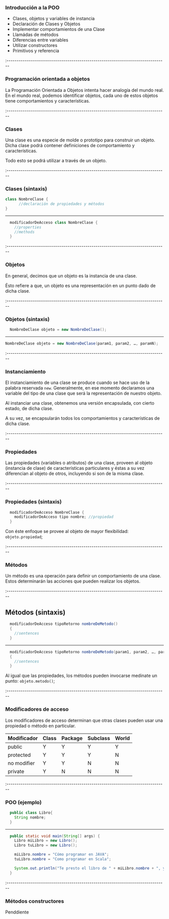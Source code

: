 ### Introducción a la POO

- Clases, objetos y variables de instancia
- Declaración de Clases y Objetos
- Implementar comportamientos de una Clase
- Llamádas de métodos
- Diferencias entre variables
- Utilizar constructores
- Primitivos y referencia

:-------------------------------------------------------------------------------

### Programación orientada a objetos

La Programación Orientada a Objetos intenta hacer analogía del mundo real. En el mundo real, podemos identificar objetos, cada uno de estos objetos tiene comportamientos y características.

:-------------------------------------------------------------------------------

### Clases

Una clase es una especie de molde o prototipo para construir un objeto. Dicha clase podrá contener definiciones de comportamiento y características.

Todo esto se podrá utilizar a través de un objeto.

:-------------------------------------------------------------------------------

### Clases (sintaxis)

<div class="import-bs"></div>

```java
class NombreClase {
      //declaración de propiedades y métodos
}
```

<hr class="breakline">

```java
  modificadorDeAcceso class NombreClase {
    //properties
    //methods
  }
```

:-------------------------------------------------------------------------------

### Objetos

En general, decimos que un objeto es la instancia de una clase.

Ésto refiere a que, un objeto es una representación en un punto dado de dicha clase.

:-------------------------------------------------------------------------------

### Objetos (sintaxis)

```java
  NombreDeClase objeto = new NombreDeClase();
```

<hr class="breakline">

```java
NombreDeClase objeto = new NombreDeClase(param1, param2, …, paramN);
```

:-------------------------------------------------------------------------------

### Instanciamiento

El instanciamiento de una clase se produce cuando se hace uso de la palabra reservada `new`. Generalmente, en ese momento declaramos una variable del tipo de una clase que será la representación de nuestro objeto.

Al instanciar una clase, obtenemos una versión encapsulada, con cierto estado, de dicha clase.

A su vez, se encapsularán todos los comportamientos y características de dicha clase.

:-------------------------------------------------------------------------------

### Propiedades

Las propiedades (variables o atributos) de una clase, proveen al objeto (instancia de clase) de características particulares y éstas a su vez diferencian al objeto de otros, incluyendo si son de la misma clase.

:-------------------------------------------------------------------------------

### Propiedades (sintaxis)

```java
  modificadorDeAcceso NombreClase {
    modificadorDeAcceso tipo nombre; //propiedad
  }
```

Con éste enfoque se provee al objeto de mayor flexibilidad: `objeto.propiedad`;

:-------------------------------------------------------------------------------

### Métodos

Un método es una operación para definir un comportamiento de una clase. Estos determinarán las acciones que pueden realizar los objetos.

:-------------------------------------------------------------------------------

## Métodos (sintaxis)

<div class="import-bs"></div>

```java
  modificadorDeAcceso tipoRetorno nombreDeMetodo()
  {
  	//sentences
  }
```

<hr class="breakline">

```java
  modificadorDeAcceso tipoRetorno nombreDeMetodo(param1, param2, …, paramN)
  {
    //sentences
  }
```

Al igual que las propiedades, los métodos pueden invocarse medinate un punto: `objeto.metodo()`;

:-------------------------------------------------------------------------------

### Modificadores de acceso

Los modificadores de acceso determinan que otras clases pueden usar una propiedad o método en particular.

| Modificador |	Class |	Package |	Subclass | World |
| ---|---| ---|---|---|
| public | Y | Y	| Y	 | Y |
| protected	| Y	| Y	| Y |	N |
| no modifier| Y |	Y | N	| N |
| private| Y | N | N | N |

:-------------------------------------------------------------------------------

### POO (ejemplo)

```java
  public class Libro{
    String nombre;
  }
```

<hr class="breakline">

```java
  public static void main(String[] args) {
    Libro miLibro = new Libro();
    Libro tuLibro = new Libro();

    miLibro.nombre = "Cómo programar en JAVA";
    tuLibro.nombre = "Como programar en Scala";

    System.out.println("Te presto el libro de " + miLibro.nombre + ", y tu me prestas el de " + tuLibro.nombre);
  }
```

:-------------------------------------------------------------------------------

### Métodos constructores

Penddiente
